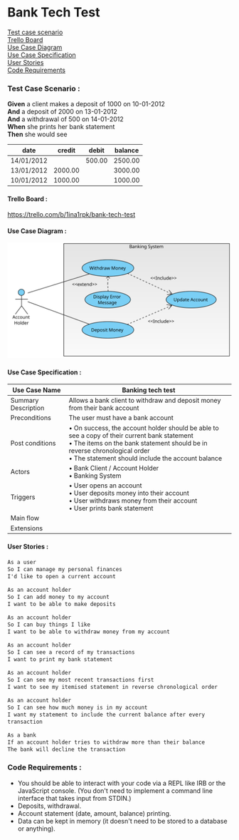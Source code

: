 # <a name="top"></a>Bank Tech Test

[Test case scenario](#test) <br>
[Trello Board](#trello) <br>
[Use Case Diagram](#diag) <br>
[Use Case Specification](#spec) <br>
[User Stories](#stories) <br>
[Code Requirements](#reqs) <br>

### <a name="test"></a>Test Case Scenario :

**Given** a client makes a deposit of 1000 on 10-01-2012  
**And** a deposit of 2000 on 13-01-2012  
**And** a withdrawal of 500 on 14-01-2012  
**When** she prints her bank statement  
**Then** she would see

| date       | credit  | debit  | balance |
| ---        | ---     | ---    | ---     |
| 14/01/2012 |         | 500.00 | 2500.00 |
| 13/01/2012 | 2000.00 |        | 3000.00 |
| 10/01/2012 | 1000.00 |        | 1000.00 |


#### <a name="trello"></a>Trello Board :

https://trello.com/b/1ina1rpk/bank-tech-test


#### <a name="diag"></a>Use Case Diagram :

<img src="./Bank-tech-test.svg">



#### <a name="spec"/></a>Use Case Specification :

| Use Case Name  | Banking tech test |
| --- | --- |
| Summary Description | Allows a bank client to withdraw and deposit money from their bank account |
| Preconditions | The user must have a bank account |
| Post conditions | • On success, the account holder should be able to see a copy of their current bank statement<br>• The items on the bank statement should be in reverse chronological order<br>• The statement should include the account balance |
| Actors          | • Bank Client / Account Holder<br>• Banking System |
| Triggers        | • User opens an account<br>• User deposits money into their account<br>• User withdraws money from their account<br>• User prints bank statement |
| Main flow       |  |
| Extensions      |  |



#### <a name="stories"></a>User Stories :

```
As a user
So I can manage my personal finances
I'd like to open a current account
```

```
As an account holder
So I can add money to my account
I want to be able to make deposits
```

```
As an account holder
So I can buy things I like
I want to be able to withdraw money from my account
```

```
As an account holder
So I can see a record of my transactions
I want to print my bank statement
```

```
As an account holder
So I can see my most recent transactions first
I want to see my itemised statement in reverse chronological order
```

```
As an account holder
So I can see how much money is in my account
I want my statement to include the current balance after every transaction
```

```
As a bank
If an account holder tries to withdraw more than their balance
The bank will decline the transaction
```

### <a name="reqs"></a>Code Requirements :

* You should be able to interact with your code via a REPL like IRB or the JavaScript console.  (You don't need to implement a command line interface that takes input from STDIN.)
* Deposits, withdrawal.
* Account statement (date, amount, balance) printing.
* Data can be kept in memory (it doesn't need to be stored to a database or anything).



